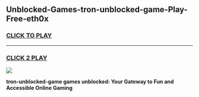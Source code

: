 
## Unblocked-Games-tron-unblocked-game-Play-Free-eth0x
<h3>
<a href="https://premium76.site?title=tron-unblocked-game&ref=18A1">CLICK TO PLAY</a></h3>
<hr>

<h3>
<a href="https://premium76.site?title=tron-unblocked-game&ref=18A1">CLICK 2 PLAY</a>
  
</h3>

<a href="https://premium76.site?title=tron-unblocked-game&ref=18A1"><img src="https://clearcache.store/games.png"></a>


**tron-unblocked-game games unblocked: Your Gateway to Fun and Accessible Online Gaming**
